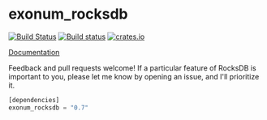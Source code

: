 exonum_rocksdb
============
[![Build Status](https://travis-ci.org/exonum/exonum_rocksdb.svg?branch=master)](https://travis-ci.org/exonum/exonum_rocksdb)
[![Build status](https://ci.appveyor.com/api/projects/status/pscp6qsuywgddw8e/branch/master?svg=true)](https://ci.appveyor.com/project/aleksuss/exonum-rocksdb/branch/master)
[![crates.io](https://img.shields.io/crates/v/exonum_rocksdb.svg)](https://crates.io/crates/exonum_rocksdb)

[Documentation](https://docs.rs/exonum_rocksdb/0.7.0/exonum_rocksdb/)

Feedback and pull requests welcome!  If a particular feature of RocksDB is important to you, please let me know by opening an issue, and I'll prioritize it.

```rust
[dependencies]
exonum_rocksdb = "0.7"
```